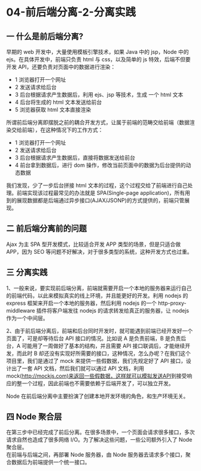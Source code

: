 # 04-前后端分离-2-分离实践

## 一 什么是前后端分离?

早期的 web 开发中，大量使用模板引擎技术，如果 Java 中的 jsp，Node 中的 ejs。在具体开发中，前端只负责 html 与 css，以及简单的 js 特效，后端不但要开发 API，还要负责对页面中的数据进行渲染：

-   1 浏览器打开一个网址
-   2 发送请求给后台
-   3 后台根据请求产生数据后，利用 ejs、jsp 等技术，生成 一个 html 文本
-   4 后台将生成的 html 文本发送给前台
-   5 浏览器获取 html 文本直接渲染

所谓前后端分离即摆脱之前的耦合开发方式，让属于前端的范畴交给前端（数据渲染交给前端），在这种情况下的工作方式：

-   1 浏览器打开一个网址
-   2 发送请求给后台
-   3 后台根据请求产生数据后，直接将数据发送给前台
-   4 前台拿到数据后，进行 dom 操作，修改当前页面中的数据为后台提供的动态数据

我们发现，少了一步后台拼接 html 文本的过程，这个过程交给了前端进行自己处理。前端实现该过程最常见的办法就是 SPA(Single-page application)，所有用到的展现数据都是后端通过异步接口(AJAX/JSONP)的方式提供的，前端只管展现。

## 二 前后端分离前的问题

Ajax 为主 SPA 型开发模式，比较适合开发 APP 类型的场景，但是只适合做 APP，因为 SEO 等问题不好解决，对于很多类型的系统，这种开发方式也过重。

## 三 分离实践

1、一般来说，要实现前后端分离，前端就需要开启一个本地的服务器来运行自己的前端代码，以此来模拟真实的线上环境，并且能更好的开发。利用 nodejs 的 express 框架来开启一个本地的服务器，然后利用 nodejs 的一个 http-proxy-middleware 插件将客户端发往 nodejs 的请求转发给真正的服务器，让 nodejs 作为一个中间层。

2、由于前后端分离后，前端和后台同时开发时，就可能遇到前端已经开发好一个页面了，可是却等待后台 API 接口的情况。比如说 A 是负责前端，B 是负责后台，A 可能用了一周做好了基本的结构，并且需要 API 接口联调后，才能继续开发，而此时 B 却还没有实现好所需要的接口，这种情况，怎么办呢？在我们这个项目里，我们是通过了 mock 来提供一些假数据，我们先规定好了 API 接口，设计出了一套 API 文档，然后我们就可以通过 API 文档，利用 mock(<http://mockjs.com)来返回一些假数据，这样就可以模拟发送API>到接受响应的整一个过程，因此前端也不需要依赖于后端开发了，可以独立开发。

Node 在前后端分离中主要扮演了创建本地开发环境的角色，和生产环境无关。

## 四 Node 聚合层

在第三步中已经完成了前后分离。在很多场景中，一个页面会请求很多接口，多次请求自然也造成了很多网络 I/O。为了解决这些问题，一些公司额外引入了 Node 聚合层。  
在前端与后端之间，再部署 Node 服务器，由 Node 服务器去请求多个接口，聚合数据后为前端提供一个统一接口。
